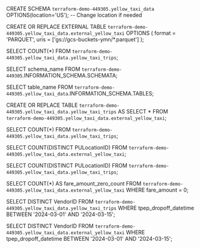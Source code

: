 CREATE SCHEMA `terraform-demo-449305.yellow_taxi_data`
OPTIONS(location='US'); -- Change location if needed


CREATE OR REPLACE EXTERNAL TABLE `terraform-demo-449305.yellow_taxi_data.external_yellow_taxi`
OPTIONS (
  format = 'PARQUET',
  uris = ['gs://gcs-buckets-ymn/*.parquet']
);

SELECT COUNT(*) FROM `terraform-demo-449305.yellow_taxi_data.yellow_taxi_trips`;

SELECT schema_name 
FROM `terraform-demo-449305`.INFORMATION_SCHEMA.SCHEMATA;


SELECT table_name 
FROM `terraform-demo-449305.yellow_taxi_data`.INFORMATION_SCHEMA.TABLES;


CREATE OR REPLACE TABLE `terraform-demo-449305.yellow_taxi_data.yellow_taxi_trips` AS
SELECT * FROM `terraform-demo-449305.yellow_taxi_data.external_yellow_taxi`;


SELECT COUNT(*) FROM `terraform-demo-449305.yellow_taxi_data.yellow_taxi_trips`;

SELECT COUNT(DISTINCT PULocationID) 
FROM `terraform-demo-449305.yellow_taxi_data.external_yellow_taxi`;

SELECT COUNT(DISTINCT PULocationID) 
FROM `terraform-demo-449305.yellow_taxi_data.yellow_taxi_trips`;


SELECT COUNT(*) AS fare_amount_zero_count
FROM `terraform-demo-449305.yellow_taxi_data.external_yellow_taxi`
WHERE fare_amount = 0;

SELECT DISTINCT VendorID
FROM `terraform-demo-449305.yellow_taxi_data.yellow_taxi_trips`
WHERE tpep_dropoff_datetime BETWEEN '2024-03-01' AND '2024-03-15';

SELECT DISTINCT VendorID
FROM `terraform-demo-449305.yellow_taxi_data.external_yellow_taxi`
WHERE tpep_dropoff_datetime BETWEEN '2024-03-01' AND '2024-03-15';


